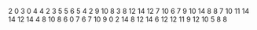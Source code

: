 2
0
3
0
4
4
2
3
5
5
6
5
4
2
9
10
8
3
8
12
14
12
7
10
6
7
9
10
14
8
8
7
10
11
14
14
12
14
4
8
10
8
6
0
7
6
7
10
9
0
2
14
8
12
14
6
12
12
11
9
12
10
5
8
8
